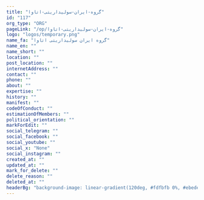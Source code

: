 ```yaml
---
title: "گروه-ایران-سولیداریتی-اتاوا"
id: "117"
org_type: "ORG"
pageLink: "/op/گروه-ایران-سولیداریتی-اتاوا"
logo: "logos/temporary.png"
name_fa: "گروه ایران سولیداریتی اتاوا"
name_en: ""
name_short: ""
location: ""
post_location: ""
internetAddress: ""
contact: ""
phone: ""
about: ""
expertise: ""
history: ""
manifest: ""
codeOfConduct: ""
estimationOfMembers: ""
political_orientation: ""
markForEdit: ""
social_telegram: ""
social_facebook: ""
social_youtube: ""
social_x: "None"
social_instagram: ""
created_at: ""
updated_at: ""
mark_for_delete: ""
delete_reason: ""
deleted_at: ""
headerBg: "background-image: linear-gradient(120deg, #fdfbfb 0%, #ebedee 100%);"
---
```


